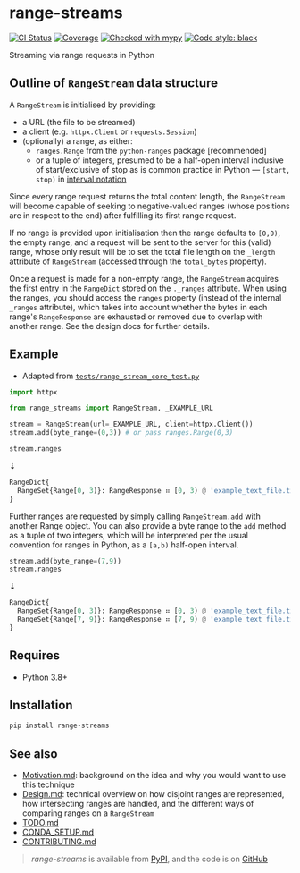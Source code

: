 # range-streams

[![CI Status](https://github.com/lmmx/range-streams/actions/workflows/master.yml/badge.svg)](https://github.com/lmmx/range-streams/actions/workflows/master.yml)
[![Coverage](https://codecov.io/gh/lmmx/range-streams/branch/master/graph/badge.svg)](https://codecov.io/github/lmmx/range-streams)
[![Checked with mypy](http://www.mypy-lang.org/static/mypy_badge.svg)](http://mypy-lang.org)
[![Code style: black](https://img.shields.io/badge/code%20style-black-000000.svg)](https://github.com/psf/black)

Streaming via range requests in Python

## Outline of `RangeStream` data structure

A `RangeStream` is initialised by providing:

- a URL (the file to be streamed)
- a client (e.g. `httpx.Client` or `requests.Session`)
- (optionally) a range, as either:
  - `ranges.Range` from the `python-ranges` package [recommended]
  - or a tuple of integers, presumed to be a half-open interval
    inclusive of start/exclusive of stop as is common practice
    in Python — `[start, stop)` in
    [interval notation](https://en.wikipedia.org/wiki/Interval_(mathematics)#Notations_for_intervals)

Since every range request returns the total content length, the `RangeStream` will
become capable of seeking to negative-valued ranges (whose positions are in respect to the end)
after fulfilling its first range request.

If no range is provided upon initialisation then the range defaults to `[0,0)`, the empty range,
and a request will be sent to the server for this (valid) range, whose only result will be
to set the total file length on the `_length` attribute of `RangeStream` (accessed through the
`total_bytes` property).

Once a request is made for a non-empty range, the `RangeStream` acquires the first entry in the
`RangeDict` stored on the `._ranges` attribute. When using the ranges, you should access
the `ranges` property (instead of the internal `_ranges` attribute), which takes into account
whether the bytes in each range's `RangeResponse` are exhausted or removed due to overlap with
another range. See the design docs for further details.

## Example

- Adapted from
  [`tests/range_stream_core_test.py`](https://github.com/lmmx/range-streams/blob/master/tests/range_stream_core_test.py)

```py
import httpx

from range_streams import RangeStream, _EXAMPLE_URL

stream = RangeStream(url=_EXAMPLE_URL, client=httpx.Client())
stream.add(byte_range=(0,3)) # or pass ranges.Range(0,3)

stream.ranges
```
⇣
```py
RangeDict{
  RangeSet{Range[0, 3)}: RangeResponse ⠶ [0, 3) @ 'example_text_file.txt' from github.com
}
```

Further ranges are requested by simply calling `RangeStream.add` with another Range
object. You can also provide a byte range to the `add` method as a tuple
of two integers, which will be interpreted per the usual convention for ranges in Python,
as a `[a,b)` half-open interval.

```py
stream.add(byte_range=(7,9))
stream.ranges
```
⇣
```py
RangeDict{
  RangeSet{Range[0, 3)}: RangeResponse ⠶ [0, 3) @ 'example_text_file.txt' from github.com,
  RangeSet{Range[7, 9)}: RangeResponse ⠶ [7, 9) @ 'example_text_file.txt' from github.com
}
```

## Requires

- Python 3.8+

## Installation

```sh
pip install range-streams
```

## See also

- [Motivation.md](https://github.com/lmmx/range-streams/blob/master/docs/Motivation.md):
  background on the idea and why you would want to use this technique
- [Design.md](https://github.com/lmmx/range-streams/blob/master/docs/Design.md):
  technical overview on how disjoint ranges are represented, how intersecting
  ranges are handled, and the different ways of comparing ranges on a `RangeStream`
- [TODO.md](https://github.com/lmmx/range-streams/blob/master/docs/TODO.md)
- [CONDA\_SETUP.md](https://github.com/lmmx/range-streams/blob/master/docs/CONDA_SETUP.md)
- [CONTRIBUTING.md](https://github.com/lmmx/range-streams/blob/master/.github/CONTRIBUTING.md)

> _range-streams_ is available from [PyPI](https://pypi.org/project/range-streams), and
> the code is on [GitHub](https://github.com/lmmx/range-streams)
